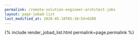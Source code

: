 ```yaml
---
permalink: /remote-solution-engineer-architect-jobs
layout: page-jobad-list
last_modified_at: 2020-05-18T05:10:54+0200
---
```

{% include render_jobad_list.html permalink=page.permalink %}
